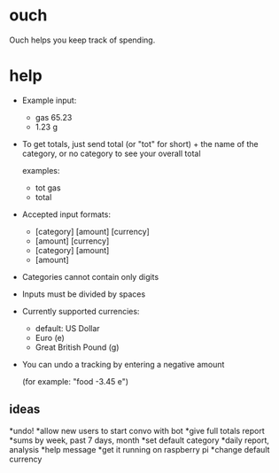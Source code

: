 # ouch
Ouch helps you keep track of spending.

# help
* Example input:
    - gas 65.23
    - 1.23 g
* To get totals, just send total (or "tot" for short) + the name of the category, or no category to see your overall total
    
    examples:
    - tot gas
    - total
* Accepted input formats:
   * [category] [amount] [currency]
   * [amount] [currency]
   * [category] [amount]
   * [amount] 
* Categories cannot contain only digits 
* Inputs must be divided by spaces
* Currently supported currencies: 
    - default: US Dollar
    - Euro (e)
    - Great British Pound (g)
* You can undo a tracking by entering a negative amount

    (for example: "food -3.45 e")

## ideas
*undo!
*allow new users to start convo with bot
*give full totals report
*sums by week, past 7 days, month
*set default category
*daily report, analysis
*help message
*get it running on raspberry pi
*change default currency

